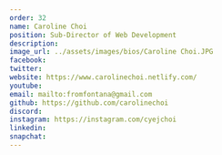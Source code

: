 ```yaml
---
order: 32
name: Caroline Choi
position: Sub-Director of Web Development
description: 
image_url: ../assets/images/bios/Caroline Choi.JPG
facebook: 
twitter: 
website: https://www.carolinechoi.netlify.com/
youtube: 
email: mailto:fromfontana@gmail.com
github: https://github.com/carolinechoi
discord: 
instagram: https://instagram.com/cyejchoi
linkedin: 
snapchat: 
---
```

